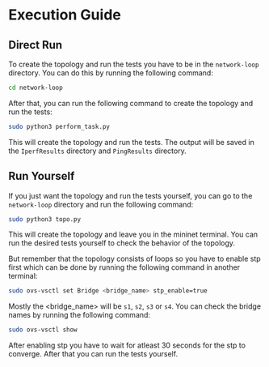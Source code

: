 # Execution Guide

## Direct Run

To create the topology and run the tests you have to be in the `network-loop` directory. You can do this by running the following command:

```bash
cd network-loop
```

After that, you can run the following command to create the topology and run the tests:

```bash
sudo python3 perform_task.py
```

This will create the topology and run the tests. The output will be saved in the `IperfResults` directory and `PingResults` directory.

## Run Yourself

If you just want the topology and run the tests yourself, you can go to the `network-loop` directory and run the following command:

```bash
sudo python3 topo.py
```

This will create the topology and leave you in the mininet terminal. You can run the desired tests yourself to check the behavior of the topology.

But remember that the topology consists of loops so you have to enable stp first which can be done by running the following command in another terminal:

```bash
sudo ovs-vsctl set Bridge <bridge_name> stp_enable=true
```

Mostly the <bridge_name> will be `s1`, `s2`, `s3` or `s4`. You can check the bridge names by running the following command:

```bash
sudo ovs-vsctl show
```

After enabling stp you have to wait for atleast 30 seconds for the stp to converge. After that you can run the tests yourself.
